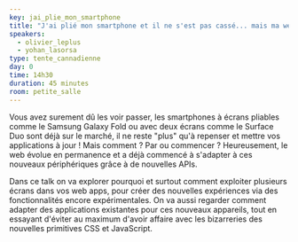 ```yaml
---
key: jai_plie_mon_smartphone
title: "J'ai plié mon smartphone et il ne s'est pas cassé... mais ma web app si 😒"
speakers:
  - olivier_leplus
  - yohan_lasorsa
type: tente_cannadienne
day: 0
time: 14h30
duration: 45 minutes
room: petite_salle
---
```


Vous avez surement dû les voir passer, les smartphones à écrans pliables comme le Samsung Galaxy Fold ou avec deux écrans comme le Surface Duo sont déjà sur le marché, il ne reste "plus" qu'à repenser et mettre vos applications à jour ! Mais comment ? Par ou commencer ? Heureusement, le web évolue en permanence et a déjà commencé à s'adapter à ces nouveaux périphériques grâce à de nouvelles APIs.

Dans ce talk on va explorer pourquoi et surtout comment exploiter plusieurs écrans dans vos web apps, pour créer des nouvelles expériences via des fonctionnalités encore expérimentales. On va aussi regarder comment adapter des applications existantes pour ces nouveaux appareils, tout en essayant d'éviter au maximum d'avoir affaire avec les bizarreries des nouvelles primitives CSS et JavaScript.